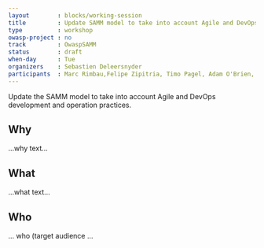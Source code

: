 ```yaml
---
layout        : blocks/working-session
title         : Update SAMM model to take into account Agile and DevOps
type          : workshop
owasp-project : no
track         : OwaspSAMM
status        : draft
when-day      : Tue
organizers    : Sebastien Deleersnyder
participants  : Marc Rimbau,Felipe Zipitria, Timo Pagel, Adam O'Brien, Viktor Lindstrom
---
```


Update the SAMM model to take into account Agile and DevOps development and operation practices.

## Why

...why text...

## What

...what text...

## Who

... who (target audience ...
